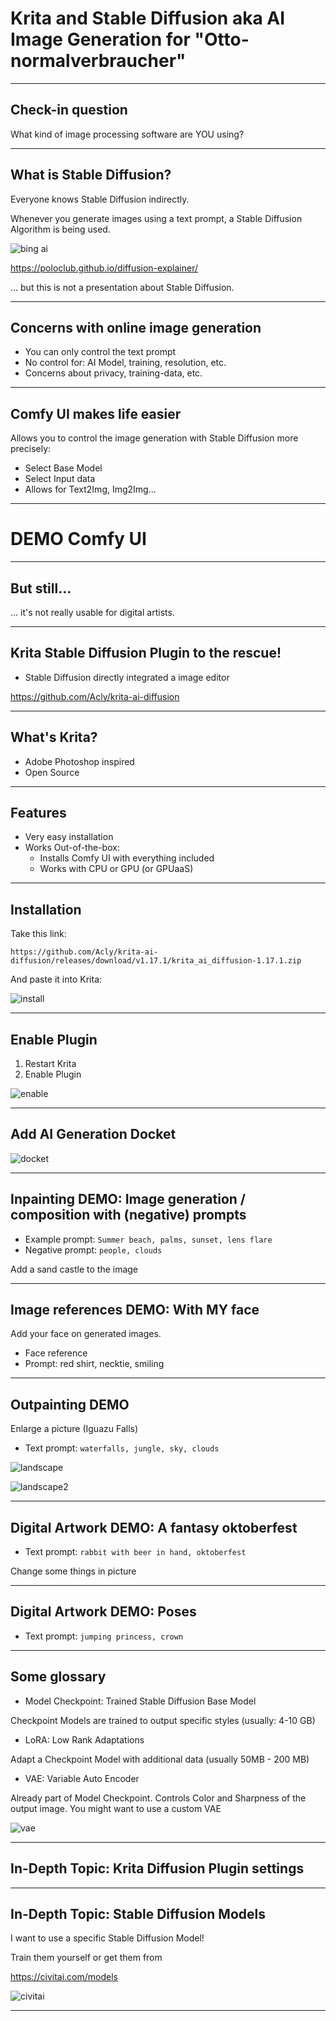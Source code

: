 # Krita and Stable Diffusion aka AI Image Generation for "Otto-normalverbraucher"

---

## Check-in question

What kind of image processing software are YOU using?

---

## What is Stable Diffusion?

Everyone knows Stable Diffusion indirectly.

Whenever you generate images using a text prompt, a Stable Diffusion Algorithm is being used.

![bing ai](bing.png)

https://poloclub.github.io/diffusion-explainer/

... but this is not a presentation about Stable Diffusion.

---

## Concerns with online image generation

* You can only control the text prompt
* No control for: AI Model, training, resolution, etc.
* Concerns about privacy, training-data, etc.

---

## Comfy UI makes life easier

Allows you to control the image generation with Stable Diffusion more precisely:

* Select Base Model
* Select Input data
* Allows for Text2Img, Img2Img...

---

# DEMO Comfy UI

---

## But still...

... it's not really usable for digital artists.

---

## Krita Stable Diffusion Plugin to the rescue!

* Stable Diffusion directly integrated a image editor

https://github.com/Acly/krita-ai-diffusion

---

## What's Krita?

* Adobe Photoshop inspired
* Open Source

---

## Features

* Very easy installation
* Works Out-of-the-box:
  * Installs Comfy UI with everything included
  * Works with CPU or GPU (or GPUaaS)

---

## Installation

Take this link:

`https://github.com/Acly/krita-ai-diffusion/releases/download/v1.17.1/krita_ai_diffusion-1.17.1.zip`

And paste it into Krita:

![install](install.png)

---

## Enable Plugin

1. Restart Krita
2. Enable Plugin

![enable](enable.png)

---

## Add AI Generation Docket

![docket](docket.png)

---

## Inpainting DEMO: Image generation / composition with (negative) prompts

* Example prompt: `Summer beach, palms, sunset, lens flare`
* Negative prompt: `people, clouds`

Add a sand castle to the image

---

## Image references DEMO: With MY face

Add your face on generated images.

* Face reference
* Prompt: red shirt, necktie, smiling

---

## Outpainting DEMO

Enlarge a picture (Iguazu Falls)

* Text prompt: `waterfalls, jungle, sky, clouds`

![landscape](landscape.png)

![landscape2](landscape-out.png)

---

## Digital Artwork DEMO: A fantasy oktoberfest

* Text prompt: `rabbit with beer in hand, oktoberfest`

Change some things in picture

---

## Digital Artwork DEMO: Poses

* Text prompt: `jumping princess, crown`

---

## Some glossary

* Model Checkpoint: Trained Stable Diffusion Base Model

Checkpoint Models are trained to output specific styles (usually: 4-10 GB)

* LoRA: Low Rank Adaptations

Adapt a Checkpoint Model with additional data (usually 50MB - 200 MB)

* VAE: Variable Auto Encoder

Already part of Model Checkpoint. Controls Color and Sharpness of the output image.
You might want to use a custom VAE

![vae](VAE.png)

---

## In-Depth Topic: Krita Diffusion Plugin settings

---

## In-Depth Topic: Stable Diffusion Models

I want to use a specific Stable Diffusion Model!

Train them yourself or get them from

https://civitai.com/models

![civitai](civitai.png)

---

